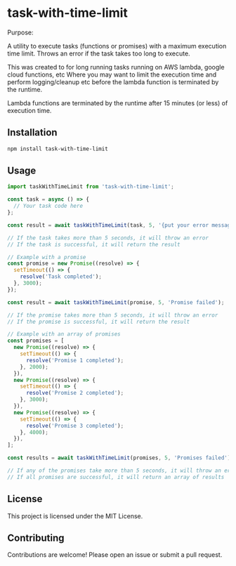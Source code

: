# task-with-time-limit
Purpose:

A utility to execute tasks (functions or promises) with a maximum execution time limit. Throws an error if the task takes too long to execute.

This was created to for long running tasks running on AWS lambda, google cloud functions, etc Where you may want to limit the execution time and perform logging/cleanup etc before the lambda function is terminated by the runtime.

Lambda functions are terminated by the runtime after 15 minutes (or less) of execution time.
## Installation

```bash
npm install task-with-time-limit
```

## Usage

```javascript
import taskWithTimeLimit from 'task-with-time-limit';

const task = async () => {
  // Your task code here
};

const result = await taskWithTimeLimit(task, 5, '{put your error message here}');

// If the task takes more than 5 seconds, it will throw an error
// If the task is successful, it will return the result

// Example with a promise
const promise = new Promise((resolve) => {
  setTimeout(() => {
    resolve('Task completed');
  }, 3000);
});

const result = await taskWithTimeLimit(promise, 5, 'Promise failed');

// If the promise takes more than 5 seconds, it will throw an error
// If the promise is successful, it will return the result

// Example with an array of promises
const promises = [
  new Promise((resolve) => {
    setTimeout(() => {
      resolve('Promise 1 completed');
    }, 2000);
  }),
  new Promise((resolve) => {
    setTimeout(() => {
      resolve('Promise 2 completed');
    }, 3000);
  }),
  new Promise((resolve) => {
    setTimeout(() => {
      resolve('Promise 3 completed');
    }, 4000);
  }),
];

const results = await taskWithTimeLimit(promises, 5, 'Promises failed');

// If any of the promises take more than 5 seconds, it will throw an error
// If all promises are successful, it will return an array of results
```

## License

This project is licensed under the MIT License.

## Contributing

Contributions are welcome! Please open an issue or submit a pull request.

